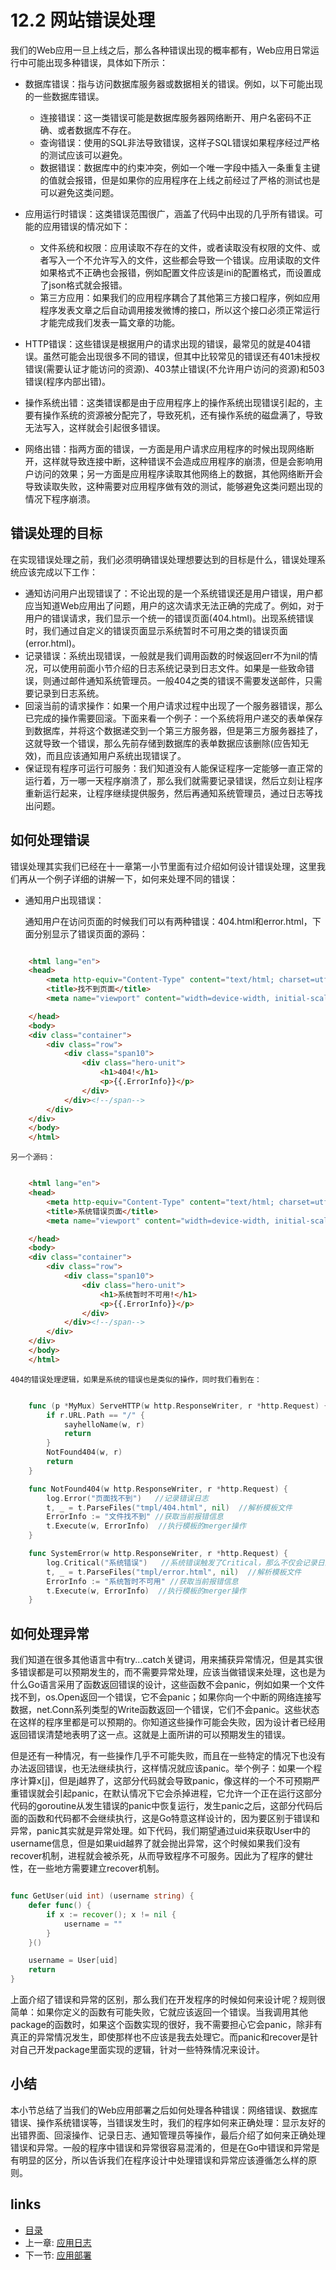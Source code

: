 # 12.2 网站错误处理
我们的Web应用一旦上线之后，那么各种错误出现的概率都有，Web应用日常运行中可能出现多种错误，具体如下所示：

- 数据库错误：指与访问数据库服务器或数据相关的错误。例如，以下可能出现的一些数据库错误。

	- 连接错误：这一类错误可能是数据库服务器网络断开、用户名密码不正确、或者数据库不存在。
	- 查询错误：使用的SQL非法导致错误，这样子SQL错误如果程序经过严格的测试应该可以避免。
	- 数据错误：数据库中的约束冲突，例如一个唯一字段中插入一条重复主键的值就会报错，但是如果你的应用程序在上线之前经过了严格的测试也是可以避免这类问题。
- 应用运行时错误：这类错误范围很广，涵盖了代码中出现的几乎所有错误。可能的应用错误的情况如下：

	- 文件系统和权限：应用读取不存在的文件，或者读取没有权限的文件、或者写入一个不允许写入的文件，这些都会导致一个错误。应用读取的文件如果格式不正确也会报错，例如配置文件应该是ini的配置格式，而设置成了json格式就会报错。
	- 第三方应用：如果我们的应用程序耦合了其他第三方接口程序，例如应用程序发表文章之后自动调用接发微博的接口，所以这个接口必须正常运行才能完成我们发表一篇文章的功能。

- HTTP错误：这些错误是根据用户的请求出现的错误，最常见的就是404错误。虽然可能会出现很多不同的错误，但其中比较常见的错误还有401未授权错误(需要认证才能访问的资源)、403禁止错误(不允许用户访问的资源)和503错误(程序内部出错)。
- 操作系统出错：这类错误都是由于应用程序上的操作系统出现错误引起的，主要有操作系统的资源被分配完了，导致死机，还有操作系统的磁盘满了，导致无法写入，这样就会引起很多错误。
- 网络出错：指两方面的错误，一方面是用户请求应用程序的时候出现网络断开，这样就导致连接中断，这种错误不会造成应用程序的崩溃，但是会影响用户访问的效果；另一方面是应用程序读取其他网络上的数据，其他网络断开会导致读取失败，这种需要对应用程序做有效的测试，能够避免这类问题出现的情况下程序崩溃。

## 错误处理的目标
在实现错误处理之前，我们必须明确错误处理想要达到的目标是什么，错误处理系统应该完成以下工作：

- 通知访问用户出现错误了：不论出现的是一个系统错误还是用户错误，用户都应当知道Web应用出了问题，用户的这次请求无法正确的完成了。例如，对于用户的错误请求，我们显示一个统一的错误页面(404.html)。出现系统错误时，我们通过自定义的错误页面显示系统暂时不可用之类的错误页面(error.html)。
- 记录错误：系统出现错误，一般就是我们调用函数的时候返回err不为nil的情况，可以使用前面小节介绍的日志系统记录到日志文件。如果是一些致命错误，则通过邮件通知系统管理员。一般404之类的错误不需要发送邮件，只需要记录到日志系统。
- 回滚当前的请求操作：如果一个用户请求过程中出现了一个服务器错误，那么已完成的操作需要回滚。下面来看一个例子：一个系统将用户递交的表单保存到数据库，并将这个数据递交到一个第三方服务器，但是第三方服务器挂了，这就导致一个错误，那么先前存储到数据库的表单数据应该删除(应告知无效)，而且应该通知用户系统出现错误了。
- 保证现有程序可运行可服务：我们知道没有人能保证程序一定能够一直正常的运行着，万一哪一天程序崩溃了，那么我们就需要记录错误，然后立刻让程序重新运行起来，让程序继续提供服务，然后再通知系统管理员，通过日志等找出问题。

## 如何处理错误
错误处理其实我们已经在十一章第一小节里面有过介绍如何设计错误处理，这里我们再从一个例子详细的讲解一下，如何来处理不同的错误：

- 通知用户出现错误：

	通知用户在访问页面的时候我们可以有两种错误：404.html和error.html，下面分别显示了错误页面的源码：

```html

	<html lang="en">
	<head>
	    <meta http-equiv="Content-Type" content="text/html; charset=utf-8">
	    <title>找不到页面</title>
	    <meta name="viewport" content="width=device-width, initial-scale=1.0">

	</head>
	<body>
	<div class="container">
	    <div class="row">
	        <div class="span10">
	            <div class="hero-unit">
	                <h1>404!</h1>
	                <p>{{.ErrorInfo}}</p>
	            </div>
	        </div><!--/span-->
	    </div>
	</div>
	</body>
	</html>
```		
	另一个源码：

```html

	<html lang="en">
	<head>
	    <meta http-equiv="Content-Type" content="text/html; charset=utf-8">
	    <title>系统错误页面</title>
	    <meta name="viewport" content="width=device-width, initial-scale=1.0">

	</head>
	<body>
	<div class="container">
	    <div class="row">
	        <div class="span10">
	            <div class="hero-unit">
	                <h1>系统暂时不可用!</h1>
	                <p>{{.ErrorInfo}}</p>
	            </div>
	        </div><!--/span-->
	    </div>
	</div>
	</body>
	</html>

```
	404的错误处理逻辑，如果是系统的错误也是类似的操作，同时我们看到在：

```Go

	func (p *MyMux) ServeHTTP(w http.ResponseWriter, r *http.Request) {
	    if r.URL.Path == "/" {
	        sayhelloName(w, r)
	        return
	    }
	    NotFound404(w, r)
	    return
	}

	func NotFound404(w http.ResponseWriter, r *http.Request) {
		log.Error("页面找不到")   //记录错误日志
		t, _ = t.ParseFiles("tmpl/404.html", nil)  //解析模板文件
    	ErrorInfo := "文件找不到" //获取当前报错信息
    	t.Execute(w, ErrorInfo)  //执行模板的merger操作
	}

	func SystemError(w http.ResponseWriter, r *http.Request) {
		log.Critical("系统错误")   //系统错误触发了Critical，那么不仅会记录日志还会发送邮件
		t, _ = t.ParseFiles("tmpl/error.html", nil)  //解析模板文件
    	ErrorInfo := "系统暂时不可用" //获取当前报错信息
    	t.Execute(w, ErrorInfo)  //执行模板的merger操作
	}

```
## 如何处理异常
我们知道在很多其他语言中有try...catch关键词，用来捕获异常情况，但是其实很多错误都是可以预期发生的，而不需要异常处理，应该当做错误来处理，这也是为什么Go语言采用了函数返回错误的设计，这些函数不会panic，例如如果一个文件找不到，os.Open返回一个错误，它不会panic；如果你向一个中断的网络连接写数据，net.Conn系列类型的Write函数返回一个错误，它们不会panic。这些状态在这样的程序里都是可以预期的。你知道这些操作可能会失败，因为设计者已经用返回错误清楚地表明了这一点。这就是上面所讲的可以预期发生的错误。

但是还有一种情况，有一些操作几乎不可能失败，而且在一些特定的情况下也没有办法返回错误，也无法继续执行，这样情况就应该panic。举个例子：如果一个程序计算x[j]，但是j越界了，这部分代码就会导致panic，像这样的一个不可预期严重错误就会引起panic，在默认情况下它会杀掉进程，它允许一个正在运行这部分代码的goroutine从发生错误的panic中恢复运行，发生panic之后，这部分代码后面的函数和代码都不会继续执行，这是Go特意这样设计的，因为要区别于错误和异常，panic其实就是异常处理。如下代码，我们期望通过uid来获取User中的username信息，但是如果uid越界了就会抛出异常，这个时候如果我们没有recover机制，进程就会被杀死，从而导致程序不可服务。因此为了程序的健壮性，在一些地方需要建立recover机制。
```Go

func GetUser(uid int) (username string) {
	defer func() {
		if x := recover(); x != nil {
			username = ""
		}
	}()

	username = User[uid]
	return
}
```
上面介绍了错误和异常的区别，那么我们在开发程序的时候如何来设计呢？规则很简单：如果你定义的函数有可能失败，它就应该返回一个错误。当我调用其他package的函数时，如果这个函数实现的很好，我不需要担心它会panic，除非有真正的异常情况发生，即使那样也不应该是我去处理它。而panic和recover是针对自己开发package里面实现的逻辑，针对一些特殊情况来设计。

## 小结
本小节总结了当我们的Web应用部署之后如何处理各种错误：网络错误、数据库错误、操作系统错误等，当错误发生时，我们的程序如何来正确处理：显示友好的出错界面、回滚操作、记录日志、通知管理员等操作，最后介绍了如何来正确处理错误和异常。一般的程序中错误和异常很容易混淆的，但是在Go中错误和异常是有明显的区分，所以告诉我们在程序设计中处理错误和异常应该遵循怎么样的原则。
## links
   * [目录](<preface.md>)
   * 上一章: [应用日志](<12.1.md>)
   * 下一节: [应用部署](<12.3.md>)
<!-- {% endraw %} -->
